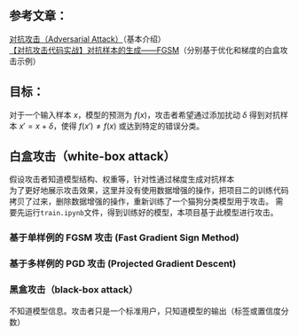 ## 参考文章：
[对抗攻击（Adversarial Attack）](https://blog.csdn.net/ji_meng/article/details/123931315?spm=1001.2014.3001.5501)（基本介绍）   
[【对抗攻击代码实战】对抗样本的生成——FGSM](https://blog.csdn.net/ji_meng/article/details/124366646)（分别基于优化和梯度的白盒攻击示例）  
 
## 目标：
对于一个输入样本 $x$，模型的预测为 $f(x)$，攻击者希望通过添加扰动 $\delta$ 得到对抗样本 $x' = x + \delta$，使得 $f(x') \neq f(x)$ 或达到特定的错误分类。

## 白盒攻击（white-box attack） 
假设攻击者知道模型结构、权重等，针对性通过梯度生成对抗样本  
为了更好地展示攻击效果，这里并没有使用数据增强的操作，把项目二的训练代码拷贝了过来，删除数据增强的操作，重新训练了一个猫狗分类模型用于攻击。
需要先运行`train.ipynb`文件，得到训练好的模型，本项目基于此模型进行攻击。

### 基于单样例的 FGSM 攻击 (Fast Gradient Sign Method)

 
### 基于多样例的 PGD 攻击 (Projected Gradient Descent)


### 黑盒攻击（black-box attack）

不知道模型信息。攻击者只是一个标准用户，只知道模型的输出（标签或置信度分数）